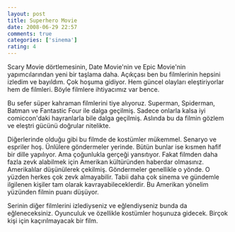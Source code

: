 ```yaml
---
layout: post
title: Superhero Movie
date: 2008-06-29 22:57
comments: true
categories: ['sinema']
rating: 4
---
```

Scary Movie dörtlemesinin, Date Movie'nin ve Epic Movie'nin yapımcılarından yeni bir taşlama daha. Açıkçası ben bu filmlerinin hepsini izledim ve bayıldım. Çok hoşuma gidiyor. Hem güncel olayları eleştiriyorlar hem de filmleri. Böyle filmlere ihtiyacımız var bence.

Bu sefer süper kahraman filmlerini tiye alıyoruz. Superman, Spiderman, Batman ve Fantastic Four ile dalga geçilmiş. Sadece onlarla kalsa iyi comiccon'daki hayranlarla bile dalga geçilmiş. Aslında bu da filmin gözlem ve eleştri gücünü doğrular nitelikte.

Diğerlerinde olduğu gibi bu filmde de kostümler mükemmel. Senaryo ve espriler hoş. Ünlülere göndermeler yerinde. Bütün bunlar ise kısmen hafif bir dille yapılıyor. Ama çoğunlukla gerçeği yansıtıyor. Fakat filmden daha fazla zevk alabilmek için Amerikan kültüründen haberdar olmasınız. Amerikalılar düşünülerek çekilmiş. Göndermeler genellikle o yönde. O yüzden herkes çok zevk almayabilir. Tabii daha çok sinema ve gündemle ilgilenen kişiler tam olarak kavrayabileceklerdir. Bu Amerikan yönelim yüzünden filmin puanı düşüyor.

Serinin diğer filmlerini izlediyseniz ve eğlendiyseniz bunda da eğleneceksiniz. Oyunculuk ve özellikle kostümler hoşunuza gidecek. Birçok kişi için kaçırılmayacak bir film.
